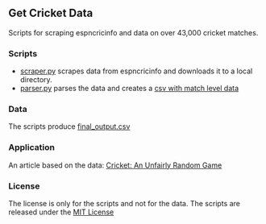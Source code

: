 ## Get Cricket Data

Scripts for scraping espncricinfo and data on over 43,000 cricket matches.

### Scripts

* [scraper.py](scripts/scraper.py) scrapes data from espncricinfo and downloads it to a local directory.
* [parser.py](scripts/parser.py) parses the data and creates a [csv with match level data](data/final_output.csv)

### Data

The scripts produce [final_output.csv](data/final_output.csv)

### Application

An article based on the data: [Cricket: An Unfairly Random Game](http://gbytes.gsood.com/2011/05/07/cricket-an-unfairly-random-game/)

### License

The license is only for the scripts and not for the data. The scripts are released under the [MIT License](License.md)
